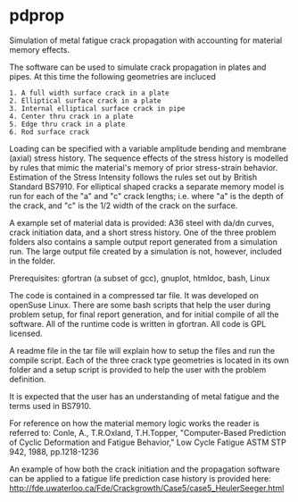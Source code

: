 pdprop
======

Simulation of metal fatigue crack propagation with accounting for material memory effects.

The software can be used to simulate crack propagation in plates and pipes.
At this time the following geometries are incluced

    1. A full width surface crack in a plate 
    2. Elliptical surface crack in a plate
    3. Internal elliptical surface crack in pipe
    4. Center thru crack in a plate
    5. Edge thru crack in a plate
    6. Rod surface crack
    
Loading can be specified with a variable amplitude bending and membrane (axial) stress history.
The sequence effects of the stress history is modelled by rules that mimic the material's memory
of prior stress-strain behavior.  Estimation of the Stress Intensity follows the rules
set out by British Standard  BS7910.   For elliptical shaped cracks  a separate memory model
is run for each of the  "a" and "c"  crack lengths;  i.e. where "a" is the depth of the
crack,   and "c" is the 1/2 width of the crack on the surface.

  A example set of material data is provided:  A36 steel
with da/dn curves, crack initiation data, and a short stress history.  One of the three
problem folders also contains a sample output report generated from a simulation run.
The large output file created by a simulation is not, however, included in the folder.

Prerequisites: gfortran (a subset of gcc), gnuplot,  htmldoc,  bash, Linux

The code is contained in a compressed tar file.   It was developed on openSuse Linux.
There are some  bash scripts that help the user during problem setup, for final
report generation,  and for initial compile of all the software.  All of the runtime
code is written in  gfortran.   All code is GPL licensed.

A readme file in the tar file will explain how to setup the files and run the compile
script.  Each of the three crack type geometries is located in its own folder and a setup
script is provided to help the user with the problem definition.

It is expected that the user has an understanding of metal fatigue and the terms used in
BS7910.

For reference on how the material memory logic works the reader is referred to:
Conle, A., T.R.Oxland, T.H.Topper, "Computer-Based Prediction of Cyclic Deformation
    and Fatigue Behavior," Low Cycle Fatigue ASTM STP 942, 1988, pp.1218-1236
    
An example of how both the crack initiation and the propagation software can be
applied to a fatigue life prediction case history is provided here:
http://fde.uwaterloo.ca/Fde/Crackgrowth/Case5/case5_HeulerSeeger.html

